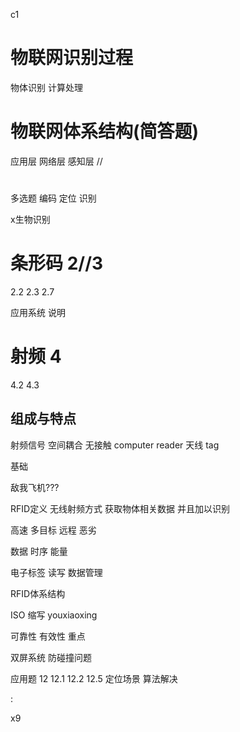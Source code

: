 c1
# 物联网识别过程
物体识别
计算处理


# 物联网体系结构(简答题)
应用层
网络层
感知层  //


# 
多选题
编码 定位 识别

x生物识别

# 条形码 2//3
2.2 2.3 2.7

应用系统 说明

# 射频 4
4.2 4.3
## 组成与特点
射频信号
空间耦合
无接触
computer reader 天线 tag 

基础

敌我飞机???


RFID定义
无线射频方式 获取物体相关数据 并且加以识别

高速 多目标 远程 恶劣


数据 时序 能量

电子标签 读写 数据管理



RFID体系结构


ISO 缩写
youxiaoxing

可靠性 有效性
重点

双屏系统 防碰撞问题

应用题
12
12.1 12.2 12.5
定位场景 算法解决

:

x9
